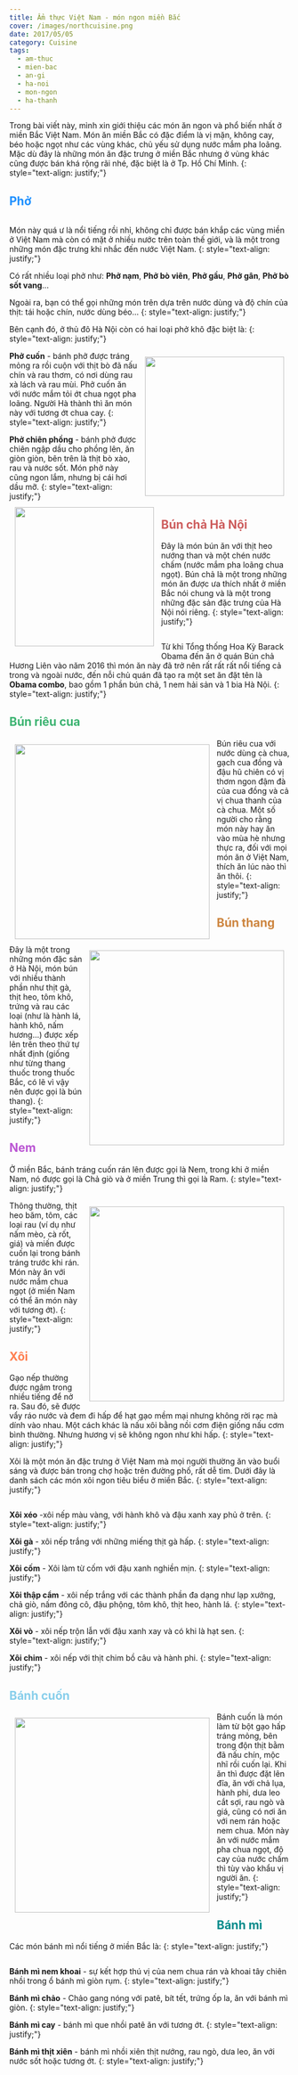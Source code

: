 ```yaml
---
title: Ẩm thực Việt Nam - món ngon miền Bắc
cover: /images/northcuisine.png
date: 2017/05/05
category: Cuisine
tags:
  - am-thuc
  - mien-bac
  - an-gi
  - ha-noi
  - mon-ngon
  - ha-thanh
---
```


Trong bài viết này, mình xin giới thiệu các món ăn ngon và phổ biến nhất ở miền Bắc Việt Nam. Món ăn miền Bắc có đặc điểm là vị mặn, không cay, béo hoặc ngọt như các vùng khác, chủ yếu sử dụng nước mắm pha loãng. Mặc dù đây là những món ăn đặc trưng ở miền Bắc nhưng ở vùng khác cũng được bán khá rộng rãi nhé, đặc biệt là ở Tp. Hồ Chí Minh.
{: style="text-align: justify;"}

## <span style="color:dodgerblue"> Phở </span>

<figure style="width: 650px" class="align-center">
  <img src="{{ site.url }}{{ site.baseurl }}/assets/images/pho.png" alt="">
  <figcaption></figcaption>
</figure>

Món này quá ư là nổi tiếng rồi nhỉ, không chỉ được bán khắp các vùng miền ở Việt Nam mà còn có mặt ở nhiều nước trên toàn thế giới, và là một trong những món đặc trưng khi nhắc đến nước Việt Nam.
{: style="text-align: justify;"}

Có rất nhiều loại phở như: **Phở nạm**, **Phở bò viên**, **Phở gầu**, **Phở gân**, **Phở bò sốt vang**...

Ngoài ra, bạn có thể gọi những món trên dựa trên nước dùng và độ chín của thịt: tái hoặc chín, nước dùng béo...
{: style="text-align: justify;"}

Bên cạnh đó, ở thủ đô Hà Nội còn có hai loại phở khô đặc biệt là: 
{: style="text-align: justify;"}

<img align="right" style="width:250px; padding: 10px" src="/assets/images/phocuon.png"> **Phở cuốn** - bánh phở được tráng mỏng ra rồi cuộn với thịt bò đã nấu chín và rau thơm, có nơi dùng rau xà lách và rau mùi. Phở cuốn ăn với nước mắm tỏi ớt chua ngọt pha loãng. Người Hà thành thì ăn món này với tương ớt chua cay.
{: style="text-align: justify;"}

<img align="left" style="width:250px; padding: 10px" src="/assets/images/phochienphong.png"> **Phở chiên phồng** - bánh phở được chiên ngập dầu cho phồng lên, ăn giòn giòn, bên trên là thịt bò xào, rau và nước sốt. Món phở này cũng ngon lắm, nhưng bị cái hơi dầu mỡ.
{: style="text-align: justify;"}

## <span style="color:indianred"> Bún chả Hà Nội </span>
Đây là món bún ăn với thịt heo nướng than và một chén nước chấm (nước mắm pha loãng chua ngọt). Bún chả là một trong những món ăn được ưa thích nhất ở miền Bắc nói chung và là một trong những đặc sản đặc trưng của Hà Nội nói riêng.
{: style="text-align: justify;"}

<figure style="width: 650px" class="align-center">
  <img src="{{ site.url }}{{ site.baseurl }}/assets/images/buncha.png" alt="">
  <figcaption></figcaption>
</figure>

Từ khi Tổng thống Hoa Kỳ Barack Obama đến ăn ở quán Bún chả Hương Liên vào năm 2016 thì món ăn này đã trở nên rất rất rất nổi tiếng cả trong và ngoài nước, đến nỗi chủ quán đã tạo ra một set ăn đặt tên là **Obama combo**, bao gồm 1 phần bún chả, 1 nem hải sản và 1 bia Hà Nội.
{: style="text-align: justify;"}

## <span style="color:mediumseagreen"> Bún riêu cua </span>

<img align="left" style="width:350px; padding: 10px" src="/assets/images/bunrieucua.png"> Bún riêu cua với nước dùng cà chua, gạch cua đồng và đậu hũ chiên có vị thơm ngon đậm đà của cua đồng và cả vị chua thanh của cà chua. Một số người cho rằng món này hay ăn vào mùa hè nhưng thực ra, đối với mọi món ăn ở Việt Nam, thích ăn lúc nào thì ăn thôi.
{: style="text-align: justify;"}

## <span style="color:peru"> Bún thang </span>

<img align="right" style="width:350px; padding: 10px" src="/assets/images/bunthang.png"> Đây là một trong những món đặc sản ở Hà Nội, món bún với nhiều thành phần như thịt gà, thịt heo, tôm khô, trứng và rau các loại (như là hành lá, hành khô, nấm hương...) được xếp lên trên theo thứ tự nhất định (giống như từng thang thuốc trong thuốc Bắc, có lẽ vì vậy nên được gọi là bún thang).
{: style="text-align: justify;"}

## <span style="color:mediumorchid"> Nem </span>

Ở miền Bắc, bánh tráng cuốn rán lên được gọi là Nem, trong khi ở miền Nam, nó được gọi là Chả giò và ở miền Trung thì gọi là Ram.
{: style="text-align: justify;"} 

<img align="right" style="width:350px; padding: 10px" src="/assets/images/nem.png"> Thông thường, thịt heo băm, tôm, các loại rau (ví dụ như nấm mèo, cà rốt, giá) và miến được cuốn lại trong bánh tráng trước khi rán. Món này ăn với nước mắm chua ngọt (ở miền Nam có thể ăn món này với tương ớt).
{: style="text-align: justify;"}

## <span style="color:coral"> Xôi </span>

Gạo nếp thường được ngâm trong nhiều tiếng để nở ra. Sau đó, sẽ được vẩy ráo nước và đem đi hấp để hạt gạo mềm mại nhưng không rời rạc mà dính vào nhau. Một cách khác là nấu xôi bằng nồi cơm điện giống nấu cơm bình thường. Nhưng hương vị sẽ không ngon như khi hấp.
{: style="text-align: justify;"}

Xôi là một món ăn đặc trưng ở Việt Nam mà mọi người thường ăn vào buổi sáng và được bán trong chợ hoặc trên đường phố, rất dễ tìm. Dưới đây là danh sách các món xôi ngon tiêu biểu ở miền Bắc.
{: style="text-align: justify;"}

<figure style="width: 650px" class="align-center">
  <img src="{{ site.url }}{{ site.baseurl }}/assets/images/xoi.png" alt="">
  <figcaption></figcaption>
</figure>

**Xôi xéo** -xôi nếp màu vàng, với hành khô và đậu xanh xay phủ ở trên.
{: style="text-align: justify;"}

**Xôi gà** - xôi nếp trắng với những miếng thịt gà hấp.
{: style="text-align: justify;"}

**Xôi cốm** - Xôi làm từ cốm với đậu xanh nghiền mịn.
{: style="text-align: justify;"}

**Xôi thập cẩm** - xôi nếp trắng với các thành phần đa dạng như lạp xưởng, chả giò, nấm đông cô, đậu phộng, tôm khô, thịt heo, hành lá.
{: style="text-align: justify;"}

**Xôi vò** - xôi nếp trộn lẫn với đậu xanh xay và có khi là hạt sen.
{: style="text-align: justify;"}

**Xôi chim** - xôi nếp với thịt chim bồ câu và hành phi.
{: style="text-align: justify;"}

## <span style="color:skyblue"> Bánh cuốn </span>

<img align="left" style="width:350px; padding: 10px" src="/assets/images/banhcuon.png"> Bánh cuốn là món làm từ bột gạo hấp tráng mỏng, bên trong độn thịt bằm đã nấu chín, mộc nhĩ rồi cuốn lại. Khi ăn thì được đặt lên đĩa, ăn với chả lụa, hành phi, dưa leo cắt sợi, rau ngò và giá, cũng có nơi ăn với nem rán hoặc nem chua. Món này ăn với nước mắm pha chua ngọt, độ cay của nước chấm thì tùy vào khẩu vị người ăn.
{: style="text-align: justify;"}

## <span style="color:darkcyan"> Bánh mì </span>

Các món bánh mì nổi tiếng ở miền Bắc là:
{: style="text-align: justify;"}

<figure style="width: 650px" class="align-center">
  <img src="{{ site.url }}{{ site.baseurl }}/assets/images/banhmi.png" alt="">
  <figcaption></figcaption>
</figure>

**Bánh mì nem khoai** - sự kết hợp thú vị của nem chua rán và khoai tây chiên nhồi trong ổ bánh mì giòn rụm.
{: style="text-align: justify;"}

**Bánh mì chảo** - Chảo gang nóng với patê, bít tết, trứng ốp la, ăn với bánh mì giòn.
{: style="text-align: justify;"}

**Bánh mì cay** - bánh mì que nhồi patê ăn với tương ớt.
{: style="text-align: justify;"}

**Bánh mì thịt xiên** - bánh mì nhồi xiên thịt nướng, rau ngò, dưa leo, ăn với nước sốt hoặc tương ớt.
{: style="text-align: justify;"}